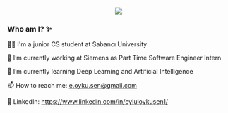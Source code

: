 <h1 align="center">
  <a href="https://git.io/typing-svg">
    <img src="https://readme-typing-svg.herokuapp.com/?lines=Hi+There!+👋;This+is+Eylul+Oyku!+&center=true&size=25">
  </a>
</h1>

### Who am I? ✨

<!--
**eyluloyku/eyluloyku** is a ✨ _special_ ✨ repository because its `README.md` (this file) appears on your GitHub profile.

Here are some ideas to get you started:
 💬 Ask me about ...
-->

 👩‍💻 I'm a junior CS student at Sabancı University
 
 🔭 I’m currently working at Siemens as Part Time Software Engineer Intern
 
 🌱 I’m currently learning Deep Learning and Artificial Intelligence

 📫 How to reach me: e.oyku.sen@gmail.com
 
 📱 LinkedIn: https://www.linkedin.com/in/eyluloykusen1/
 
 
 



